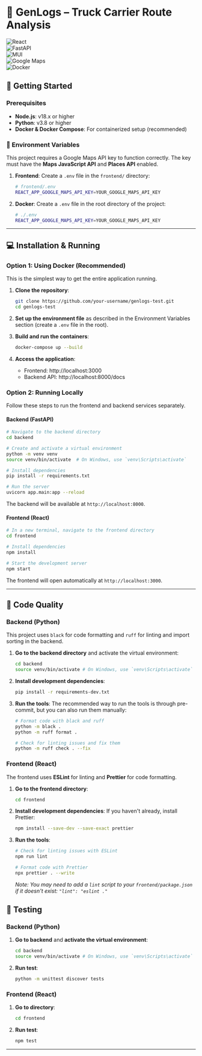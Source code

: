 # 🚚 GenLogs – Truck Carrier Route Analysis  

![React](https://img.shields.io/badge/React-18-blue?logo=react)  
![FastAPI](https://img.shields.io/badge/FastAPI-Backend-green?logo=fastapi)  
![MUI](https://img.shields.io/badge/MUI-Design-blue?logo=mui)  
![Google Maps](https://img.shields.io/badge/Google%20Maps-API-red?logo=googlemaps)  
![Docker](https://img.shields.io/badge/Docker-ready-blue?logo=docker)

## 🚀 Getting Started

### Prerequisites
- **Node.js**: v18.x or higher
- **Python**: v3.8 or higher
- **Docker & Docker Compose**: For containerized setup (recommended)

### 🔑 Environment Variables

This project requires a Google Maps API key to function correctly. The key must have the **Maps JavaScript API** and **Places API** enabled.

1.  **Frontend**: Create a `.env` file in the `frontend/` directory:
    ```bash
    # frontend/.env
    REACT_APP_GOOGLE_MAPS_API_KEY=YOUR_GOOGLE_MAPS_API_KEY
    ```

2.  **Docker**: Create a `.env` file in the root directory of the project:
    ```bash
    # ./.env
    REACT_APP_GOOGLE_MAPS_API_KEY=YOUR_GOOGLE_MAPS_API_KEY
    ```

---

## 💻 Installation & Running

### Option 1: Using Docker (Recommended)

This is the simplest way to get the entire application running.

1.  **Clone the repository**:
    ```sh
    git clone https://github.com/your-username/genlogs-test.git
    cd genlogs-test
    ```
2.  **Set up the environment file** as described in the Environment Variables section (create a `.env` file in the root).

3.  **Build and run the containers**:
    ```sh
    docker-compose up --build
    ```

4.  **Access the application**:
    - Frontend: http://localhost:3000
    - Backend API: http://localhost:8000/docs

### Option 2: Running Locally

Follow these steps to run the frontend and backend services separately.

#### Backend (FastAPI)
```sh
# Navigate to the backend directory
cd backend

# Create and activate a virtual environment
python -m venv venv
source venv/bin/activate  # On Windows, use `venv\Scripts\activate`

# Install dependencies
pip install -r requirements.txt

# Run the server
uvicorn app.main:app --reload
```
The backend will be available at `http://localhost:8000`.

#### Frontend (React)
```sh
# In a new terminal, navigate to the frontend directory
cd frontend

# Install dependencies
npm install

# Start the development server
npm start
```
The frontend will open automatically at `http://localhost:3000`.

---

## 💅 Code Quality

### Backend (Python)

This project uses `black` for code formatting and `ruff` for linting and import sorting in the backend.

1.  **Go to the backend directory** and activate the virtual environment:
    ```sh
    cd backend
    source venv/bin/activate # On Windows, use `venv\Scripts\activate`
    ```

2.  **Install development dependencies**:
    ```sh
    pip install -r requirements-dev.txt
    ```

3.  **Run the tools**:
    The recommended way to run the tools is through pre-commit, but you can also run them manually:
    ```sh
    # Format code with black and ruff
    python -m black .
    python -m ruff format .

    # Check for linting issues and fix them
    python -m ruff check . --fix
    ```

### Frontend (React)

The frontend uses **ESLint** for linting and **Prettier** for code formatting.

1.  **Go to the frontend directory**:
    ```sh
    cd frontend
    ```

2.  **Install development dependencies**:
    If you haven't already, install Prettier:
    ```sh
    npm install --save-dev --save-exact prettier
    ```

3.  **Run the tools**:
    ```sh
    # Check for linting issues with ESLint
    npm run lint

    # Format code with Prettier
    npx prettier . --write
    ```
    *Note: You may need to add a `lint` script to your `frontend/package.json` if it doesn't exist: `"lint": "eslint ."`*

## 🧪 Testing

### Backend (Python)

1.  **Go to backend** and **activate the virtual environment**:
    ```sh
    cd backend
    source venv/bin/activate # On Windows, use `venv\Scripts\activate`
    ```
2.  **Run test**:
    ```sh
    python -m unittest discover tests
    ```

### Frontend (React)

1.  **Go to directory**:
    ```sh
    cd frontend
    ```
2.  **Run test**:
    ```sh
    npm test
    ```

---